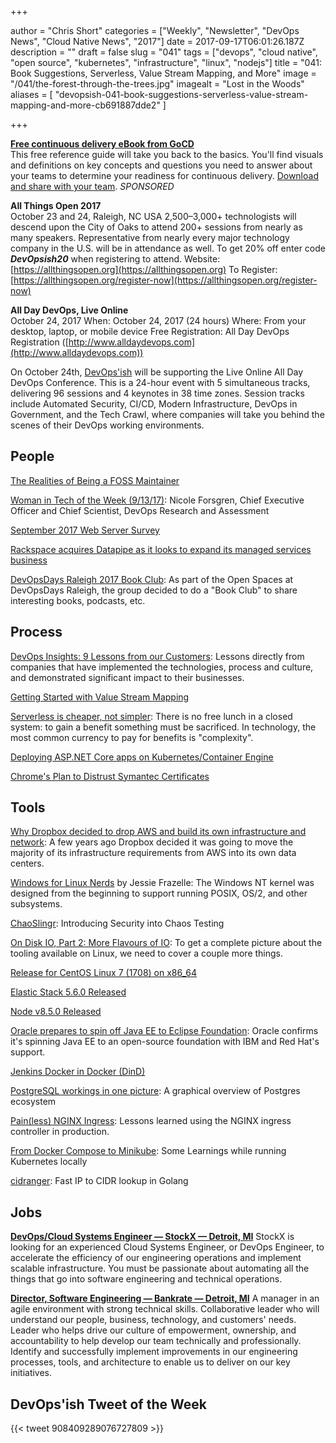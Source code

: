 +++

author = "Chris Short"
categories = ["Weekly", "Newsletter", "DevOps News", "Cloud Native News", "2017"]
date = 2017-09-17T06:01:26.187Z
description = ""
draft = false
slug = "041"
tags = ["devops", "cloud native", "open source", "kubernetes", "infrastructure", "linux", "nodejs"]
title = "041: Book Suggestions, Serverless, Value Stream Mapping, and More"
image = "/041/the-forest-through-the-trees.jpg"
imagealt = "Lost in the Woods"
aliases = [
    "devopsish-041-book-suggestions-serverless-value-stream-mapping-and-more-cb691887dde2"
]

+++

[**Free continuous delivery eBook from GoCD**](https://www.gocd.org/cd101/?utm_campaign=cd_101_ebook&utm_medium=newsletter_ad&utm_source=devopsish_newsletter&utm_content=cd_101_ebook&utm_term=)  
This free reference guide will take you back to the basics. You'll find visuals and definitions on key concepts and questions you need to answer about your teams to determine your readiness for continuous delivery. [Download and share with your team](https://www.gocd.org/cd101/?utm_campaign=cd_101_ebook&utm_medium=newsletter_ad&utm_source=devopsish_newsletter&utm_content=cd_101_ebook&utm_term=). *SPONSORED*

**All Things Open 2017**  
October 23 and 24, Raleigh, NC USA
2,500–3,000+ technologists will descend upon the City of Oaks to attend 200+ sessions from nearly as many speakers. Representative from nearly every major technology company in the U.S. will be in attendance as well.
To get 20% off enter code ***DevOpsish20*** when registering to attend.
Website: [https://allthingsopen.org](https://allthingsopen.org)
To Register: [https://allthingsopen.org/register-now](https://allthingsopen.org/register-now)

**All Day DevOps, Live Online**  
October 24, 2017
When: October 24, 2017 (24 hours)
Where: From your desktop, laptop, or mobile device
Free Registration: All Day DevOps Registration ([http://www.alldaydevops.com](http://www.alldaydevops.com))

On October 24th, [DevOps'ish](https://devopsish.com/) will be supporting the Live Online All Day DevOps Conference. This is a 24-hour event with 5 simultaneous tracks, delivering 96 sessions and 4 keynotes in 38 time zones. Session tracks include Automated Security, CI/CD, Modern Infrastructure, DevOps in Government, and the Tech Crawl, where companies will take you behind the scenes of their DevOps working environments.


## People

[The Realities of Being a FOSS Maintainer](https://caddy.community/t/the-realities-of-being-a-foss-maintainer/2728)

[Woman in Tech of the Week (9/13/17)](http://siliconangle.tv/weekly-wit-91317-nicole-forsgren-devops-research-and-assessment/): Nicole Forsgren, Chief Executive Officer and Chief Scientist, DevOps Research and Assessment

[September 2017 Web Server Survey](https://news.netcraft.com/archives/2017/09/11/september-2017-web-server-survey.html)

[Rackspace acquires Datapipe as it looks to expand its managed services business](https://techcrunch.com/2017/09/11/rackspace-acquires-datapipe-as-it-looks-to-expand-its-managed-cloud-business/)

[DevOpsDays Raleigh 2017 Book Club](/devopsdays-raleigh-2017-book-club/): As part of the Open Spaces at DevOpsDays Raleigh, the group decided to do a "Book Club" to share interesting books, podcasts, etc.

## Process

[DevOps Insights: 9 Lessons from our Customers](https://blog.openshift.com/devops-insight-9-lessons-from-our-customers/): Lessons directly from companies that have implemented the technologies, process and culture, and demonstrated significant impact to their businesses.

[Getting Started with Value Stream Mapping](https://www.gocd.org/2017/09/12/value-stream-mapping.html)

[Serverless is cheaper, not simpler](https://medium.com/@dzimine/serverless-is-cheaper-not-simpler-a10c4fc30e49): There is no free lunch in a closed system: to gain a benefit something must be sacrificed. In technology, the most common currency to pay for benefits is "complexity".

[Deploying ASP.NET Core apps on Kubernetes/Container Engine](https://meteatamel.wordpress.com/2017/09/11/deploying-asp-net-core-apps-on-kubernetescontainer-engine/)

[Chrome's Plan to Distrust Symantec Certificates](https://security.googleblog.com/2017/09/chromes-plan-to-distrust-symantec.html#)

## Tools

[Why Dropbox decided to drop AWS and build its own infrastructure and network](https://techcrunch.com/2017/09/15/why-dropbox-decided-to-drop-aws-and-build-its-own-infrastructure-and-network/): A few years ago Dropbox decided it was going to move the majority of its infrastructure requirements from AWS into its own data centers.

[Windows for Linux Nerds](https://blog.jessfraz.com/post/windows-for-linux-nerds/) by Jessie Frazelle: The Windows NT kernel was designed from the beginning to support running POSIX, OS/2, and other subsystems.

[ChaoSlingr](https://github.com/Optum/ChaoSlingr): Introducing Security into Chaos Testing

[On Disk IO, Part 2: More Flavours of IO](https://medium.com/@ifesdjeen/on-disk-io-part-2-more-flavours-of-io-c945db3edb13): To get a complete picture about the tooling available on Linux, we need to cover a couple more things.

[Release for CentOS Linux 7 (1708) on x86_64](https://lists.centos.org/pipermail/centos-announce/2017-September/022532.html)

[Elastic Stack 5.6.0 Released](https://www.elastic.co/blog/elastic-stack-5-6-0-released)

[Node v8.5.0 Released](https://nodejs.org/en/blog/release/v8.5.0/)

[Oracle prepares to spin off Java EE to Eclipse Foundation](http://www.zdnet.com/article/oracle-prepares-to-spin-off-java-ee-to-eclipse-foundation/): Oracle confirms it's spinning Java EE to an open-source foundation with IBM and Red Hat's support.

[Jenkins Docker in Docker (DinD)](https://tripdubroot.com/jenkins-docker-in-docker-dind-2040cc90eeab)

[PostgreSQL workings in one picture](http://blog.postgresql-consulting.com/2017/09/postgresql-workings-in-one-picture.html): A graphical overview of Postgres ecosystem

[Pain(less) NGINX Ingress](http://danielfm.me/posts/painless-nginx-ingress.html): Lessons learned using the NGINX ingress controller in production.

[From Docker Compose to Minikube](https://medium.com/skillshare-team/from-docker-compose-to-minikube-d94cbe97acda): Some Learnings while running Kubernetes locally

[cidranger](https://github.com/yl2chen/cidranger): Fast IP to CIDR lookup in Golang

## Jobs

[**DevOps/Cloud Systems Engineer — StockX — Detroit, MI**](https://stockx.com/jobs#op-193701-devopscloud-systems-engineer)
StockX is looking for an experienced Cloud Systems Engineer, or DevOps Engineer, to accelerate the efficiency of our engineering operations and implement scalable infrastructure. You must be passionate about automating all the things that go into software engineering and technical operations.

[**Director, Software Engineering — Bankrate — Detroit, MI**](http://app.jobvite.com/m?3N1q0jw2)
A manager in an agile environment with strong technical skills. Collaborative leader who will understand our people, business, technology, and customers' needs. Leader who helps drive our culture of empowerment, ownership, and accountability to help develop our team technically and professionally. Identify and successfully implement improvements in our engineering processes, tools, and architecture to enable us to deliver on our key initiatives.

## DevOps'ish Tweet of the Week

{{< tweet 908409289076727809 >}}
